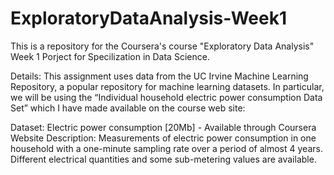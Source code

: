 # ExploratoryDataAnalysis-Week1

This is a repository for the Coursera's course "Exploratory Data Analysis" Week 1 Porject for Specilization in Data Science. 

Details: 
This assignment uses data from the UC Irvine Machine Learning Repository, a popular repository for machine learning datasets. In particular, we will be using the “Individual household electric power consumption Data Set” which I have made available on the course web site:

Dataset: Electric power consumption [20Mb] - Available through Coursera Website
Description: Measurements of electric power consumption in one household with a one-minute sampling rate over a period of almost 4 years. Different electrical quantities and some sub-metering values are available.
